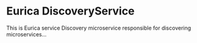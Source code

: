# Eurica DiscoveryService

This is Eurica service Discovery microservice responsible for discovering microservices...